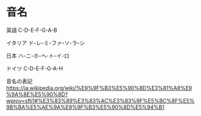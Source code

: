 # 音名

英語
C-D-E-F-G-A-B

イタリア
ド-レ-ミ-ファ-ソ-ラ-シ

日本
ハ-ニ-ホ-ヘ-ト-イ-ロ

ドイツ
C-D-E-F-G-A-H

音名の表記
https://ja.wikipedia.org/wiki/%E9%9F%B3%E5%90%8D%E3%81%A8%E9%9A%8E%E5%90%8D?wprov=sfti1#%E3%83%89%E3%83%AC%E3%83%9F%E5%BC%8F%E5%9B%BA%E5%AE%9A%E9%9F%B3%E5%90%8D%E5%94%B1
